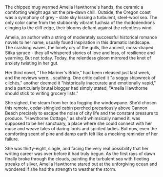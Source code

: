 The chipped mug warmed Amelia Hawthorne's hands, the ceramic a comforting weight against the pre-dawn chill. Outside, the Oregon coast was a symphony of grey – slate sky kissing a turbulent, steel-wool sea. The only color came from the stubbornly vibrant fuchsia of the rhododendrons clinging to the cliff edge, their blooms defiant against the relentless wind.

Amelia, an author with a string of moderately successful historical romance novels to her name, usually found inspiration in this dramatic landscape. The crashing waves, the lonely cry of the gulls, the ancient, moss-draped Sitka spruce - they all whispered stories of love and loss, of resilience and yearning. But not today. Today, the relentless gloom mirrored the knot of anxiety twisting in her gut. 

Her third novel, "The Mariner's Bride," had been released just last week, and the reviews were… scathing. One critic called it "a soggy shipwreck of clichés," another deemed it "historically inaccurate and emotionally vapid," and a particularly brutal blogger had simply stated, "Amelia Hawthorne should stick to writing grocery lists."

She sighed, the steam from her tea fogging the windowpane. She’d chosen this remote, cedar-shingled cabin perched precariously above Cannon Beach precisely to escape the noise of city life and the constant pressure to produce. "Hawthorne Cottage," as she’d whimsically named it, was supposed to be her sanctuary, a place where she could connect with her muse and weave tales of daring lords and spirited ladies. But now, even the comforting scent of pine and damp earth felt like a mocking reminder of her failure.

She was thirty-eight, single, and facing the very real possibility that her writing career was over before it had truly begun. As the first rays of dawn finally broke through the clouds, painting the turbulent sea with fleeting streaks of silver, Amelia Hawthorne stared out at the unforgiving ocean and wondered if she had the strength to weather the storm.
